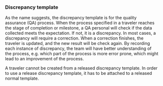 ### Discrepancy template

As the name suggests, the discrepancy template is for the quality assurance (QA)
process. When the process specified in a traveler reaches the stage of
completion or milestone, a QA personal will check if the data collected meets
the expectation. If not, it is a discrepancy. In most cases, a discrepancy will
require a correction. When a correction finishes, the traveler is updated, and
the new result will be check again. By recording each instance of discrepancy,
the team will have better understanding of the process, e.g. which part of the
process is more error prone, which might lead to an improvement of the process.

A traveler cannot be created from a released discrepancy template. In order to
use a release discrepancy template, it has to be attached to a released normal
template. 
